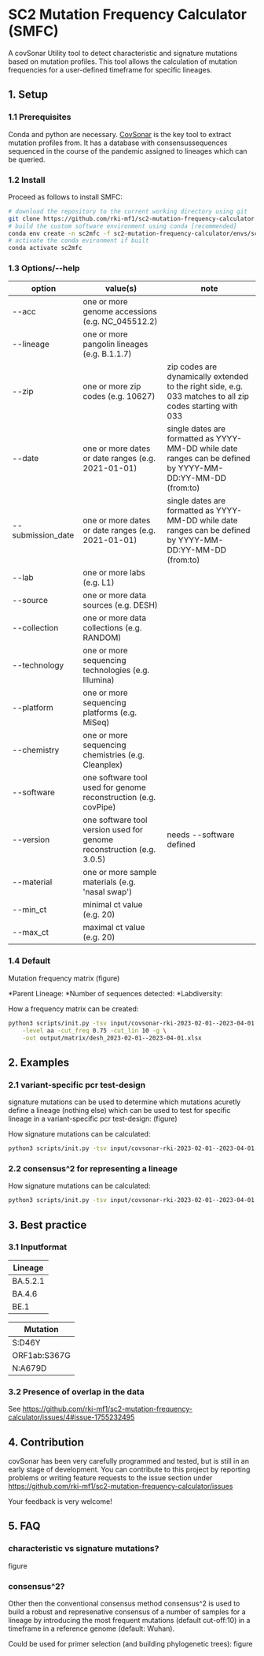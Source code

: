 # SC2 Mutation Frequency Calculator (SMFC)
A covSonar Utility tool to detect characteristic and signature mutations based on mutation profiles. 
This tool allows the calculation of mutation frequencies for a user-defined timeframe for specific lineages. 

## 1. Setup 

### 1.1 Prerequisites
Conda and python are necessary.
[CovSonar](https://github.com/rki-mf1/covsonar) is the key tool to extract mutation profiles from. It has a database with consensussequences sequenced in the course of the pandemic assigned to lineages which can be queried. 

### 1.2 Install
Proceed as follows to install SMFC:
```bash
# download the repository to the current working directory using git 
git clone https://github.com/rki-mf1/sc2-mutation-frequency-calculator.git
# build the custom software environment using conda [recommended]
conda env create -n sc2mfc -f sc2-mutation-frequency-calculator/envs/sc2mfc.yml
# activate the conda evironment if built 
conda activate sc2mfc
```

### 1.3 Options/--help

| option              | value(s)                                                              | note |
|---------------------|-----------------------------------------------------------------------|------| 
| --acc               | one or more genome accessions (e.g. NC_045512.2)                      |      |
| --lineage           | one or more pangolin lineages (e.g. B.1.1.7)                          |      |
| --zip               | one or more zip codes (e.g. 10627)                                    | zip codes are dynamically extended to the right side, e.g. 033 matches to all zip codes starting with 033|
| --date              | one or more dates or date ranges (e.g. 2021-01-01)                    | single dates are formatted as YYYY-MM-DD while date ranges can be defined by YYYY-MM-DD:YY-MM-DD (from:to) |
| --submission_date   | one or more dates or date ranges (e.g. 2021-01-01)                    | single dates are formatted as YYYY-MM-DD while date ranges can be defined by YYYY-MM-DD:YY-MM-DD (from:to) |
| --lab               | one or more labs (e.g. L1)                                            |      |
| --source            | one or more data sources (e.g. DESH)                                  |      |
| --collection        | one or more data collections (e.g. RANDOM)                            |      |
| --technology        | one or more sequencing technologies (e.g. Illumina)                   |      |
| --platform          | one or more sequencing platforms (e.g. MiSeq)                         |      |
| --chemistry         | one or more sequencing chemistries (e.g. Cleanplex)                   |      |
| --software          | one software tool used for genome reconstruction (e.g. covPipe)       |      |
| --version           | one software tool version used for genome reconstruction (e.g. 3.0.5) | needs --software defined |
| --material          | one or more sample materials (e.g. 'nasal swap')                      |      |
| --min_ct            | minimal ct value (e.g. 20)                                            |      |
| --max_ct            | maximal ct value (e.g. 20)                                            |      |
 

### 1.4 Default
Mutation frequency matrix 
(figure)

*Parent Lineage: 
*Number of sequences detected:
*Labdiversity:

How a frequency matrix can be created: 
```bash
python3 scripts/init.py -tsv input/covsonar-rki-2023-02-01--2023-04-01.tsv -m \
    -level aa -cut_freq 0.75 -cut_lin 10 -g \
    -out output/matrix/desh_2023-02-01--2023-04-01.xlsx
```

## 2. Examples

### 2.1 variant-specific pcr test-design
signature mutations can be used to determine which mutations acuretly define a lineage (nothing else) which can be used to test for specific lineage in a variant-specific pcr test-design:
(figure)

How signature mutations can be calculated:  

```bash
python3 scripts/init.py -tsv input/covsonar-rki-2023-02-01--2023-04-01.tsv -sig
```

### 2.2 consensus^2 for representing a lineage

How signature mutations can be calculated:  

```bash
python3 scripts/init.py -tsv input/covsonar-rki-2023-02-01--2023-04-01.tsv -con
```

## 3. Best practice

### 3.1 Inputformat

| Lineage  |  
| ---------|  
| BA.5.2.1 |  
| BA.4.6   |  
| BE.1     |  

| Mutation  |
| ---------|
| S:D46Y |
| ORF1ab:S367G   |
| N:A679D   |

### 3.2 Presence of overlap in the data 
See https://github.com/rki-mf1/sc2-mutation-frequency-calculator/issues/4#issue-1755232495

## 4. Contribution 
covSonar has been very carefully programmed and tested, but is still in an early stage of development. You can contribute to this project by reporting problems or writing feature requests to the issue section under https://github.com/rki-mf1/sc2-mutation-frequency-calculator/issues

Your feedback is very welcome!

## 5. FAQ

### characteristic vs signature mutations? 
figure

### consensus^2?
Other then the conventional consensus method consensus^2 is used to build a robust and represenative consensus of a number of samples for a lineage by introducing the most frequent mutations (default cut-off:10) in a timeframe in a reference genome (default: Wuhan). 

Could be used for primer selection (and building phylogenetic trees):
figure






